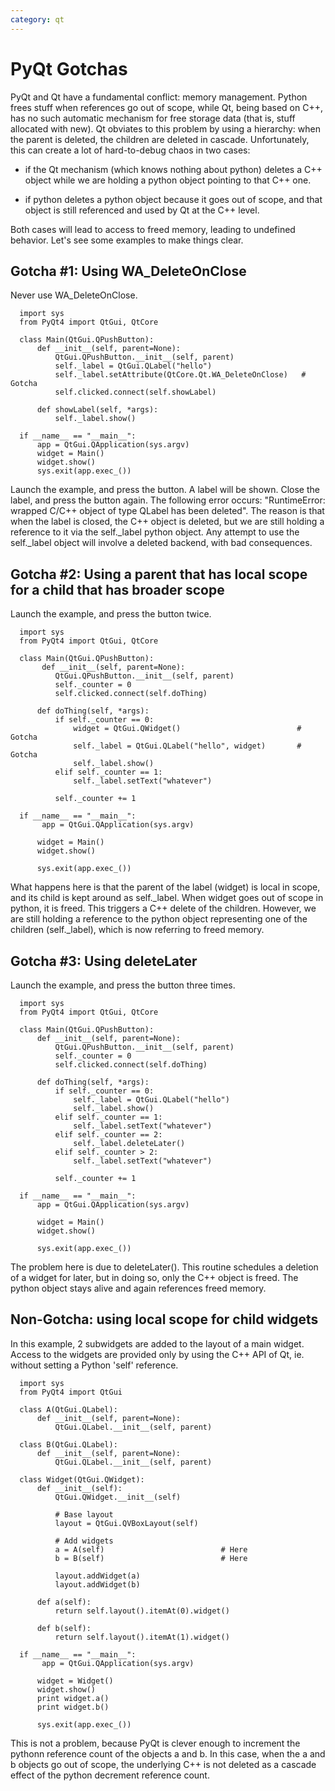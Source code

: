 ```yaml
---
category: qt
---
```


# PyQt Gotchas

PyQt and Qt have a fundamental conflict: memory management. Python frees stuff
when references go out of scope, while Qt, being based on C++, has no such
automatic mechanism for free storage data (that is, stuff allocated with new).
Qt obviates to this problem by using a hierarchy: when the parent is deleted,
the children are deleted in cascade.  Unfortunately, this can create a lot of
hard-to-debug chaos in two cases:

* if the Qt mechanism (which knows nothing about python) deletes a C++ object while we are holding a python object pointing to that C++ one.

* if python deletes a python object because it goes out of scope, and that object is still referenced and used by Qt at the C++ level.

Both cases will lead to access to freed memory, leading to undefined behavior. Let's see some examples to make things clear.

## Gotcha #1: Using WA_DeleteOnClose

Never use WA_DeleteOnClose.

```
  import sys
  from PyQt4 import QtGui, QtCore
  
  class Main(QtGui.QPushButton):
      def __init__(self, parent=None):
          QtGui.QPushButton.__init__(self, parent)
          self._label = QtGui.QLabel("hello")
          self._label.setAttribute(QtCore.Qt.WA_DeleteOnClose)   # Gotcha
          self.clicked.connect(self.showLabel)
  
      def showLabel(self, *args):
          self._label.show()
  
  if __name__ == "__main__":
      app = QtGui.QApplication(sys.argv)
      widget = Main()
      widget.show()
      sys.exit(app.exec_())
```

Launch the example, and press the button. A label will be shown. Close the
label, and press the button again. The following error occurs: "RuntimeError:
wrapped C/C++ object of type QLabel has been deleted". The reason is that when
the label is closed, the C++ object is deleted, but we are still holding a
reference to it via the self._label python object. Any attempt to use the
self._label object will involve a deleted backend, with bad consequences.

## Gotcha #2: Using a parent that has local scope for a child that has broader scope 

Launch the example, and press the button twice.

```
  import sys
  from PyQt4 import QtGui, QtCore
  
  class Main(QtGui.QPushButton):
       def __init__(self, parent=None):
          QtGui.QPushButton.__init__(self, parent)
          self._counter = 0
          self.clicked.connect(self.doThing)
  
      def doThing(self, *args):
          if self._counter == 0:
              widget = QtGui.QWidget()                          # Gotcha
              self._label = QtGui.QLabel("hello", widget)       # Gotcha
              self._label.show()
          elif self._counter == 1:
              self._label.setText("whatever")
  
          self._counter += 1
  
  if __name__ == "__main__":
       app = QtGui.QApplication(sys.argv)
  
      widget = Main()
      widget.show()
  
      sys.exit(app.exec_())
```

What happens here is that the parent of the label (widget) is local in scope, and its child is kept around as self._label.
When widget goes out of scope in python, it is freed. This triggers a C++ delete of the children. However, we are still holding
a reference to the python object representing one of the children (self._label), which is now referring to freed memory.

## Gotcha #3: Using deleteLater

Launch the example, and press the button three times.

```
  import sys
  from PyQt4 import QtGui, QtCore
  
  class Main(QtGui.QPushButton):
      def __init__(self, parent=None):
          QtGui.QPushButton.__init__(self, parent)
          self._counter = 0
          self.clicked.connect(self.doThing)
  
      def doThing(self, *args):
          if self._counter == 0:
              self._label = QtGui.QLabel("hello")
              self._label.show()
          elif self._counter == 1:
              self._label.setText("whatever")
          elif self._counter == 2:
              self._label.deleteLater()
          elif self._counter > 2:
              self._label.setText("whatever")
  
          self._counter += 1
  
  if __name__ == "__main__":
      app = QtGui.QApplication(sys.argv)
  
      widget = Main()
      widget.show()
  
      sys.exit(app.exec_())
```

The problem here is due to deleteLater(). This routine schedules a deletion of a widget for later, but in doing so, only the C++ object is freed. The python object stays alive and again references freed memory.

## Non-Gotcha: using local scope for child widgets

In this example, 2 subwidgets are added to the layout of a main widget. Access to the widgets are provided only by using the C++ API of Qt, ie. without setting a Python
'self' reference.

```
  import sys
  from PyQt4 import QtGui
  
  class A(QtGui.QLabel):
      def __init__(self, parent=None):
          QtGui.QLabel.__init__(self, parent)
  
  class B(QtGui.QLabel):
      def __init__(self, parent=None):
          QtGui.QLabel.__init__(self, parent)
  
  class Widget(QtGui.QWidget):
      def __init__(self):
          QtGui.QWidget.__init__(self)
  
          # Base layout
          layout = QtGui.QVBoxLayout(self)
  
          # Add widgets
          a = A(self)                          # Here
          b = B(self)                          # Here
  
          layout.addWidget(a)
          layout.addWidget(b)
   
      def a(self):
          return self.layout().itemAt(0).widget()
   
      def b(self):
          return self.layout().itemAt(1).widget()
    
  if __name__ == "__main__":
       app = QtGui.QApplication(sys.argv)
  
      widget = Widget()
      widget.show()
      print widget.a()
      print widget.b()
  
      sys.exit(app.exec_())
```

This is not a problem, because PyQt is clever enough to increment the pythonn
reference count of the objects a and b. In this case, when the a and b objects
go out of scope, the underlying C++ is not deleted as a cascade effect of the
python decrement reference count.

